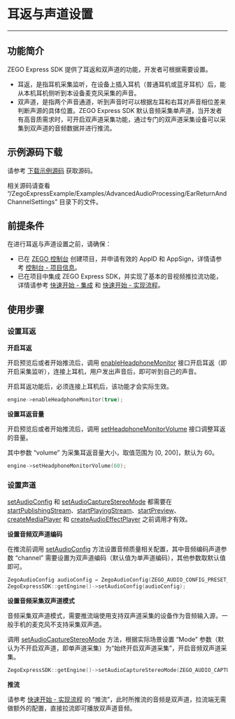 # 耳返与声道设置

- - -

## 功能简介

ZEGO Express SDK 提供了耳返和双声道的功能，开发者可根据需要设置。

- 耳返，是指耳机采集监听，在设备上插入耳机（普通耳机或蓝牙耳机）后，能从本机耳机侧听到本设备麦克风采集的声音。
- 双声道，是指两个声音通道，听到声音时可以根据左耳和右耳对声音相位差来判断声源的具体位置。ZEGO Express SDK 默认音频采集单声道，当开发者有高音质需求时，可开启双声道采集功能，通过专门的双声道采集设备可以采集到双声道的音频数据并进行推流。

## 示例源码下载

请参考 [下载示例源码](https://doc-zh.zego.im/article/13412) 获取源码。

相关源码请查看 “/ZegoExpressExample/Examples/AdvancedAudioProcessing/EarReturnAndChannelSettings” 目录下的文件。

## 前提条件

在进行耳返与声道设置之前，请确保：

- 已在 [ZEGO 控制台](https://console.zego.im) 创建项目，并申请有效的 AppID 和 AppSign，详情请参考 [控制台 - 项目信息](/console/project-info)。
- 已在项目中集成 ZEGO Express SDK，并实现了基本的音视频推拉流功能，详情请参考 [快速开始 - 集成](https://doc-zh.zego.im/article/13414) 和 [快速开始 - 实现流程](https://doc-zh.zego.im/article/13416)。



## 使用步骤

### 设置耳返

**开启耳返**

开启预览后或者开始推流后，调用 [enableHeadphoneMonitor](https://doc-zh.zego.im/article/api?doc=Express_Video_SDK_API~cpp_windows~class~IZegoExpressEngine#enable-headphone-monitor) 接口开启耳返（即开启采集监听），连接上耳机，用户发出声音后，即可听到自己的声音。

<Note title="说明">


开启耳返功能后，必须连接上耳机后，该功能才会实际生效。
</Note>


```cpp
engine->enableHeadphoneMonitor(true);
```

**设置耳返音量**

开启预览后或者开始推流后，调用 [setHeadphoneMonitorVolume](https://doc-zh.zego.im/article/api?doc=Express_Video_SDK_API~cpp_windows~class~IZegoExpressEngine#set-headphone-monitor-volume) 接口调整耳返的音量。

其中参数 “volume” 为采集耳返音量大小，取值范围为 [0, 200]，默认为 60。

```cpp
engine->setHeadphoneMonitorVolume(60);
```

### 设置声道

<Warning title="注意">


[setAudioConfig](https://doc-zh.zego.im/article/api?doc=Express_Video_SDK_API~cpp_windows~class~IZegoExpressEngine#set-audio-config) 和 [setAudioCaptureStereoMode](https://doc-zh.zego.im/article/api?doc=Express_Video_SDK_API~cpp_windows~class~IZegoExpressEngine#set-audio-capture-stereo-mode) 都需要在 [startPublishingStream](https://doc-zh.zego.im/article/api?doc=Express_Video_SDK_API~cpp_windows~class~IZegoExpressEngine#start-publishing-stream)、[startPlayingStream](https://doc-zh.zego.im/article/api?doc=Express_Video_SDK_API~cpp_windows~class~IZegoExpressEngine#start-playing-stream)、[startPreview](https://doc-zh.zego.im/article/api?doc=Express_Video_SDK_API~cpp_windows~class~IZegoExpressEngine#start-preview)、[createMediaPlayer](https://doc-zh.zego.im/article/api?doc=Express_Video_SDK_API~cpp_windows~class~IZegoExpressEngine#create-media-player) 和 [createAudioEffectPlayer](https://doc-zh.zego.im/article/api?doc=Express_Video_SDK_API~cpp_windows~class~IZegoExpressEngine#create-audio-effect-player) 之前调用才有效。
</Warning>

**设置音频双声道编码**

在推流前调用 [setAudioConfig](https://doc-zh.zego.im/article/api?doc=Express_Video_SDK_API~cpp_windows~class~IZegoExpressEngine#set-audio-config) 方法设置音频质量相关配置，其中音频编码声道参数 “channel” 需要设置为双声道编码（默认值为单声道编码），其他参数取默认值即可。

```cpp
ZegoAudioConfig audioConfig = ZegoAudioConfig(ZEGO_AUDIO_CONFIG_PRESET_HIGH_QUALITY_STEREO);
ZegoExpressSDK::getEngine()->setAudioConfig(audioConfig);
```

**设置音频采集双声道模式**

<Note title="说明">


音频采集双声道模式，需要推流端使用支持双声道采集的设备作为音频输入源，一般手机的麦克风不支持采集双声道。
</Note>

调用 [setAudioCaptureStereoMode](https://doc-zh.zego.im/article/api?doc=Express_Video_SDK_API~cpp_windows~class~IZegoExpressEngine#set-audio-capture-stereo-mode) 方法，根据实际场景设置 “Mode” 参数（默认为不开启双声道，即单声道采集）为“始终开启双声道采集”，开启音频双声道采集。

```cpp
ZegoExpressSDK::getEngine()->setAudioCaptureStereoMode(ZEGO_AUDIO_CAPTURE_STEREO_MODE_ALWAYS);
```

**推流**

请参考 [快速开始 - 实现流程](https://doc-zh.zego.im/article/13416#publishingStream) 的 “推流”，此时所推流的音频是双声道，拉流端无需做额外的配置，直接拉流即可播放双声道音频。

<Content />